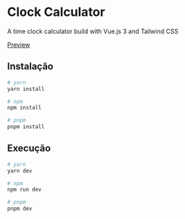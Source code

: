 # Clock Calculator

A time clock calculator build with Vue.js 3 and Tailwind CSS

[Preview](https://clockcalculator.vercel.app/)

## Instalação

```bash
# yarn
yarn install

# npm
npm install

# pnpm
pnpm install
```

## Execução

```bash
# yarn
yarn dev

# npm
npm run dev

# pnpm
pnpm dev
```
